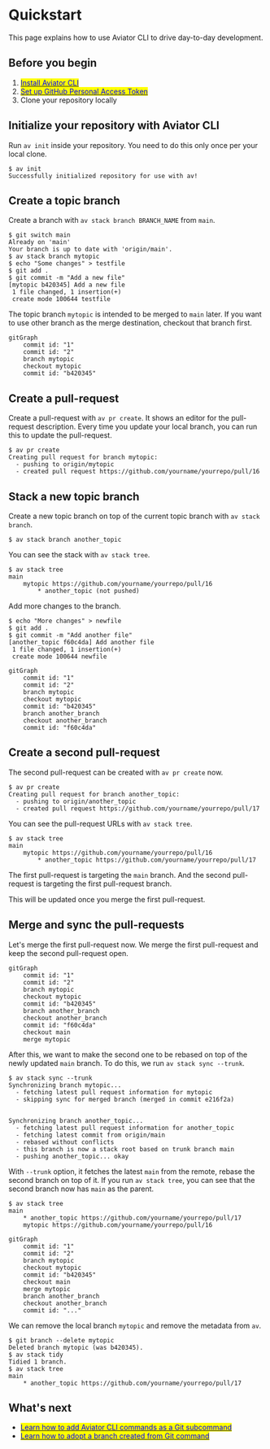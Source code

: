 # Quickstart

This page explains how to use Aviator CLI to drive day-to-day development.

## Before you begin

1. [<mark style="color:blue;">Install Aviator CLI</mark>](installation.md)
2. [<mark style="color:blue;">Set up GitHub Personal Access Token</mark>](configuration.md#github-personal-access-token)
3. Clone your repository locally

## Initialize your repository with Aviator CLI

Run `av init` inside your repository. You need to do this only once per your local clone.

```
$ av init
Successfully initialized repository for use with av!
```

## Create a topic branch

Create a branch with `av stack branch BRANCH_NAME` from `main`.

```
$ git switch main
Already on 'main'
Your branch is up to date with 'origin/main'.
$ av stack branch mytopic
$ echo "Some changes" > testfile
$ git add .
$ git commit -m "Add a new file"
[mytopic b420345] Add a new file
 1 file changed, 1 insertion(+)
 create mode 100644 testfile
```

The topic branch `mytopic` is intended to be merged to `main` later. If you want to use other branch as the merge destination, checkout that branch first.

```mermaid
gitGraph
    commit id: "1"
    commit id: "2"
    branch mytopic
    checkout mytopic
    commit id: "b420345"
```

## Create a pull-request

Create a pull-request with `av pr create`. It shows an editor for the pull-request description. Every time you update your local branch, you can run this to update the pull-request.

```
$ av pr create
Creating pull request for branch mytopic:
  - pushing to origin/mytopic
  - created pull request https://github.com/yourname/yourrepo/pull/16
```

## Stack a new topic branch

Create a new topic branch on top of the current topic branch with `av stack branch`.

```
$ av stack branch another_topic
```

You can see the stack with `av stack tree`.

```
$ av stack tree
main
    mytopic https://github.com/yourname/yourrepo/pull/16 
        * another_topic (not pushed)
```

Add more changes to the branch.

```
$ echo "More changes" > newfile
$ git add .
$ git commit -m "Add another file"
[another_topic f60c4da] Add another file
 1 file changed, 1 insertion(+)
 create mode 100644 newfile
```

```mermaid
gitGraph
    commit id: "1"
    commit id: "2"
    branch mytopic
    checkout mytopic
    commit id: "b420345"
    branch another_branch
    checkout another_branch
    commit id: "f60c4da"
```

## Create a second pull-request

The second pull-request can be created with `av pr create` now.

```
$ av pr create
Creating pull request for branch another_topic:
  - pushing to origin/another_topic
  - created pull request https://github.com/yourname/yourrepo/pull/17
```

You can see the pull-request URLs with `av stack tree`.

```
$ av stack tree
main
    mytopic https://github.com/yourname/yourrepo/pull/16 
        * another_topic https://github.com/yourname/yourrepo/pull/17 
```

The first pull-request is targeting the `main` branch. And the second pull-request is targeting the first pull-request branch.

This will be updated once you merge the first pull-request.

## Merge and sync the pull-requests

Let's merge the first pull-request now. We merge the first pull-request and keep the second pull-request open.

```mermaid
gitGraph
    commit id: "1"
    commit id: "2"
    branch mytopic
    checkout mytopic
    commit id: "b420345"
    branch another_branch
    checkout another_branch
    commit id: "f60c4da"
    checkout main
    merge mytopic
```

After this, we want to make the second one to be rebased on top of the newly updated `main` branch. To do this, we run `av stack sync --trunk`.

```
$ av stack sync --trunk
Synchronizing branch mytopic...
  - fetching latest pull request information for mytopic
  - skipping sync for merged branch (merged in commit e216f2a)


Synchronizing branch another_topic...
  - fetching latest pull request information for another_topic
  - fetching latest commit from origin/main
  - rebased without conflicts
  - this branch is now a stack root based on trunk branch main
  - pushing another_topic... okay

```

With `--trunk` option, it fetches the latest `main` from the remote, rebase the second branch on top of it. If you run `av stack tree`, you can see that the second branch now has `main` as the parent.

```
$ av stack tree
main
    * another_topic https://github.com/yourname/yourrepo/pull/17 
    mytopic https://github.com/yourname/yourrepo/pull/16
```

```mermaid
gitGraph
    commit id: "1"
    commit id: "2"
    branch mytopic
    checkout mytopic
    commit id: "b420345"
    checkout main
    merge mytopic
    branch another_branch
    checkout another_branch
    commit id: "..."
```

We can remove the local branch `mytopic` and remove the metadata from `av`.

```
$ git branch --delete mytopic
Deleted branch mytopic (was b420345).
$ av stack tidy
Tidied 1 branch.
$ av stack tree
main
    * another_topic https://github.com/yourname/yourrepo/pull/17
```

## What's next

* [<mark style="color:blue;">Learn how to add Aviator CLI commands as a Git subcommand</mark>](how-to-guides/git-subcommand-aliasing.md)
* [<mark style="color:blue;">Learn how to adopt a branch created from Git command</mark>](how-to-guides/adopt-a-branch.md)
